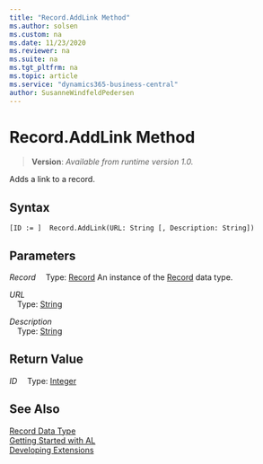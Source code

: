 ```yaml
---
title: "Record.AddLink Method"
ms.author: solsen
ms.custom: na
ms.date: 11/23/2020
ms.reviewer: na
ms.suite: na
ms.tgt_pltfrm: na
ms.topic: article
ms.service: "dynamics365-business-central"
author: SusanneWindfeldPedersen
---
```

[//]: # (START>DO_NOT_EDIT)
[//]: # (IMPORTANT:Do not edit any of the content between here and the END>DO_NOT_EDIT.)
[//]: # (Any modifications should be made in the .xml files in the ModernDev repo.)
# Record.AddLink Method
> **Version**: _Available from runtime version 1.0._

Adds a link to a record.


## Syntax
```
[ID := ]  Record.AddLink(URL: String [, Description: String])
```
## Parameters
*Record*
&emsp;Type: [Record](record-data-type.md)
An instance of the [Record](record-data-type.md) data type.

*URL*  
&emsp;Type: [String](../string/string-data-type.md)  
  
*Description*  
&emsp;Type: [String](../string/string-data-type.md)  
  


## Return Value
*ID*
&emsp;Type: [Integer](../integer/integer-data-type.md)



[//]: # (IMPORTANT: END>DO_NOT_EDIT)
## See Also
[Record Data Type](record-data-type.md)  
[Getting Started with AL](../../devenv-get-started.md)  
[Developing Extensions](../../devenv-dev-overview.md)